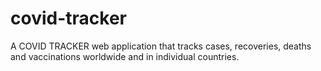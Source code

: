 # covid-tracker
A COVID TRACKER web application that tracks cases, recoveries, deaths and vaccinations worldwide and in individual countries.
